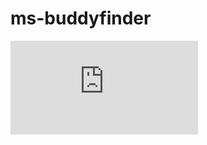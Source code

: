 # ms-buddyfinder

![presentation.pdf](https://github.com/chrisvugrinec/ms-buddyfinder/blob/master/documentation/presentation.pdf)
